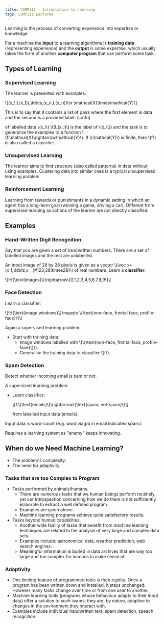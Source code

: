 ```yaml
---
title: COMP111 - Introduction to Learning
tags: COMP111 Lectures
---
```

Learning is the process of converting experience into expertise or knowledge.

For a machine the **input** to a learning algorithms is **training data** (representing experience) and the **output** is some expertise, which usually takes the form of another **computer program** that can perform some task.

## Types of Learning
### Supervised Learning
The learner is presented with examples:

&#92;[(x_1,L(x_1)),\ldots,(x_n,L(x_n))\in \mathcal{X}\times\mathcal{Y}&#92;]

This is to say that it contains a list of pairs where the first element is data and the second is a provided label.
{:.info}

of labelled data &#92;(x_i&#92;) &#92;((L(x_i)&#92;) is the label of &#92;(x_i&#92;)) and the task is to generalise the examples to a function &#92;(f:\mathcal{X}\rightarrow\mathcal{Y}&#92;). If &#92;(\mathcal{Y}&#92;) is finite, then &#92;(f&#92;) is also called a classifier.

### Unsupervised Learning
The learner aims to find structure (also called patterns) in data without using examples. Clustering data into similar ones is a typical unsupervised learning problem.

### Reinforcement Learning
Learning from rewards or punishments in a dynamic setting in which an agent has a long-term goal (winning a game, driving a car). Different from supervised learning as actions of the learner are not directly classified.

## Examples
### Hand-Written Digit Recognition
Say that you are given a set of handwritten numbers. There are a set of labelled images and the rest are unlabelled.

An input image of 28 by 28 pixels is given as a vector &#92;(\vec x=(x_1,\ldots,x&#95;_{#123;28\times28}&#92;) of real numbers. Learn a **classifier**:

&#92;[f:&#92;{\text{images}&#92;}\rightarrow&#92;{0,1,2,3,4,5,6,7,8,9&#92;}&#92;]

### Face Detection
Learn a classifier:

&#92;[f:&#92;{\text{image windows}&#92;}\mapsto &#92;{\text{non-face, frontal face, profile-face}&#92;}&#92;]

Again a supervised learning problem:

* Start with training data:
	* Image windows labelled with &#92;(&#92;{\text{non-face, frontal face, profile-face}&#92;}&#92;).
	* Generalise the training data to classifier &#92;(f&#92;).

### Spam Detection
Detect whether incoming email is pam or not.

A supervised learning problem: 

* Learn classifier:

	&#92;[f:&#92;{\text{emails}&#92;}\rightarrow&#92;{\text{spam, not-spam}&#92;}&#92;]

	from labelled input data (emails).
	
Input data is word-count (e.g. word viagra in email indicated spam.)

Requires a learning system as "enemy" keeps innovating.

## When do we Need Machine Learning?

* The problem's complexity.
* The need for adaptivity.

### Tasks that are too Complex to Program

* Tasks performed by animals/humans.
	* There are numerous tasks that we human beings perform routinely, yet our introspection concerning how we do them is not sufficiently elaborate to extract a well defined program.
	* Examples are given above.
	* Machine learning programs achieve quite satisfactory results.
* Tasks beyond human capabilities.
	* Another wide family of tasks that benefit from machine learning techniques are related to the analysis of very large and complex data sets.
	* Examples include: astronomical data, weather prediction, web search engines.
	* Meaningful information is buried in data archives that are way too large and too complex for humans to make sense of.
	
### Adaptivity

* One limiting feature of programmed tools is their rigidity. Once a program has been written down and installed, it stays unchanged. However many tasks change over time or from one user to another.
* Machine learning tools (programs whose behaviour adapts to their input data) offer a solution to such issues; they are, by nature, adaptive to changes in the environment they interact with.
* Examples include individual handwritten text, spam detection, speach recognition.
